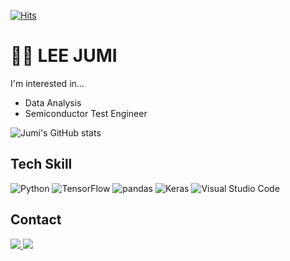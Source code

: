 [![Hits](https://hits.seeyoufarm.com/api/count/incr/badge.svg?url=https%3A%2F%2Fgithub.com%2Fitchyfeet-patient&count_bg=%2364ADDF&title_bg=%23A5C3F6&icon=icloud.svg&icon_color=%23E7E7E7&title=hits&edge_flat=false)](https://hits.seeyoufarm.com)
</center>

# 👩‍💻 LEE JUMI
I'm interested in...  
* Data Analysis
* Semiconductor Test Engineer  




![Jumi's GitHub stats](https://github-readme-stats.vercel.app/api?username=itchyfeet-patient&show_icons=true&theme=github_dark)

## Tech Skill
![Python](https://img.shields.io/badge/Python-3776AB?&style=plastic&logo=Python&logoColor=white)
![TensorFlow](https://img.shields.io/badge/TensorFlow-FF6F00?&style=plastic&logo=TensorFlow&logoColor=white)
![pandas](https://img.shields.io/badge/pandas-150458?&style=plastic&logo=pandas&logoColor=white)
![Keras](https://img.shields.io/badge/Keras-D00000?&style=plastic&logo=Keras&logoColor=white)
![Visual Studio Code](https://img.shields.io/badge/VisualStudioCode-007ACC?&style=plastic&logo=VisualStudioCode&logoColor=white)

## Contact
<a href="mailto:jumi.lee106@gmail.com">
  <img
       src="https://img.shields.io/badge/Gmail-EA4335?&style=plastic&logo=Gmail&logoColor=white&link=mailto:jumi.lee106@gmail.com">
</a>
<a href="https://open.spotify.com/user/luna__sol?si=928c745c902948d8">
  <img
       src="https://img.shields.io/badge/Spotify-1DB954?&style=plastic&logo=Spotify&logoColor=white&link=https://open.spotify.com/user/luna__sol?si=928c745c902948d8">
</a>
